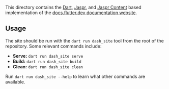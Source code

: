 This directory contains the [Dart][], [Jaspr][], and [Jaspr Content][] based
implementation of the [docs.flutter.dev documentation website][docs].

[Dart]: https://dart.dev
[Jaspr]: https://docs.jaspr.site
[Jaspr Content]: https://docs.jaspr.site/content
[docs]: https://docs.flutter.dev

## Usage

The site should be run with the `dart run dash_site` tool
from the root of the repository.
Some relevant commands include:

- **Serve:** `dart run dash_site serve`
- **Build:** `dart run dash_site build`
- **Clean:** `dart run dash_site clean`

Run `dart run dash_site --help` to learn what other commands are available.
